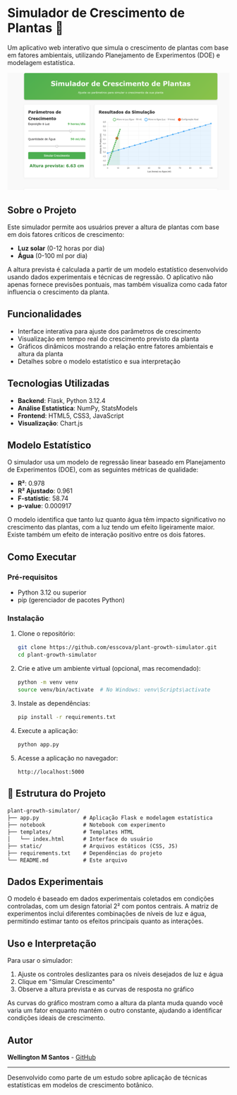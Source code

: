 # Simulador de Crescimento de Plantas 🌱

Um aplicativo web interativo que simula o crescimento de plantas com base em fatores ambientais, utilizando Planejamento de Experimentos (DOE) e modelagem estatística.

![Simulador de Crescimento de Plantas](./image.png)

##  Sobre o Projeto

Este simulador permite aos usuários prever a altura de plantas com base em dois fatores críticos de crescimento:
- **Luz solar** (0-12 horas por dia)
- **Água** (0-100 ml por dia)

A altura prevista é calculada a partir de um modelo estatístico desenvolvido usando dados experimentais e técnicas de regressão. O aplicativo não apenas fornece previsões pontuais, mas também visualiza como cada fator influencia o crescimento da planta.

##  Funcionalidades

- Interface interativa para ajuste dos parâmetros de crescimento
- Visualização em tempo real do crescimento previsto da planta
- Gráficos dinâmicos mostrando a relação entre fatores ambientais e altura da planta
- Detalhes sobre o modelo estatístico e sua interpretação

##  Tecnologias Utilizadas

- **Backend**: Flask, Python 3.12.4
- **Análise Estatística**: NumPy, StatsModels
- **Frontend**: HTML5, CSS3, JavaScript
- **Visualização**: Chart.js

##  Modelo Estatístico

O simulador usa um modelo de regressão linear baseado em Planejamento de Experimentos (DOE), com as seguintes métricas de qualidade:

- **R²**: 0.978
- **R² Ajustado**: 0.961
- **F-statistic**: 58.74
- **p-value**: 0.000917

O modelo identifica que tanto luz quanto água têm impacto significativo no crescimento das plantas, com a luz tendo um efeito ligeiramente maior. Existe também um efeito de interação positivo entre os dois fatores.

##  Como Executar

### Pré-requisitos

- Python 3.12 ou superior
- pip (gerenciador de pacotes Python)

### Instalação

1. Clone o repositório:
   ```bash
   git clone https://github.com/esscova/plant-growth-simulator.git
   cd plant-growth-simulator
   ```

2. Crie e ative um ambiente virtual (opcional, mas recomendado):
   ```bash
   python -m venv venv
   source venv/bin/activate  # No Windows: venv\Scripts\activate
   ```

3. Instale as dependências:
   ```bash
   pip install -r requirements.txt
   ```

4. Execute a aplicação:
   ```bash
   python app.py
   ```

5. Acesse a aplicação no navegador:
   ```
   http://localhost:5000
   ```

## 📁 Estrutura do Projeto

```
plant-growth-simulator/
├── app.py              # Aplicação Flask e modelagem estatística
├── notebook            # Notebook com experimento
├── templates/          # Templates HTML
│   └── index.html      # Interface do usuário
├── static/             # Arquivos estáticos (CSS, JS)
├── requirements.txt    # Dependências do projeto
└── README.md           # Este arquivo
```

##  Dados Experimentais

O modelo é baseado em dados experimentais coletados em condições controladas, com um design fatorial 2² com pontos centrais. A matriz de experimentos inclui diferentes combinações de níveis de luz e água, permitindo estimar tanto os efeitos principais quanto as interações.

##  Uso e Interpretação

Para usar o simulador:
1. Ajuste os controles deslizantes para os níveis desejados de luz e água
2. Clique em "Simular Crescimento"
3. Observe a altura prevista e as curvas de resposta no gráfico

As curvas do gráfico mostram como a altura da planta muda quando você varia um fator enquanto mantém o outro constante, ajudando a identificar condições ideais de crescimento.

## Autor

**Wellington M Santos** - [GitHub](https://github.com/esscova)


---

Desenvolvido como parte de um estudo sobre aplicação de técnicas estatísticas em modelos de crescimento botânico.